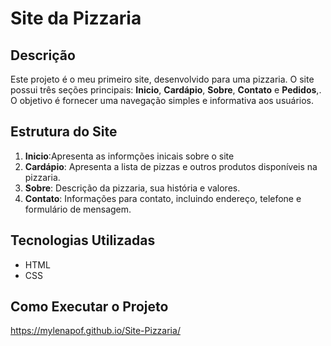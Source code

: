 # Site da Pizzaria

## Descrição

Este projeto é o meu primeiro site, desenvolvido para uma pizzaria. O site possui três seções principais: **Inicio**, **Cardápio**, **Sobre**, **Contato** e **Pedidos**,. O objetivo é fornecer uma navegação simples e informativa aos usuários.

## Estrutura do Site
1. **Inicio**:Apresenta as informções inicais sobre o site 
2. **Cardápio**: Apresenta a lista de pizzas e outros produtos disponíveis na pizzaria.
4. **Sobre**: Descrição da pizzaria, sua história e valores.
5. **Contato**: Informações para contato, incluindo endereço, telefone e formulário de mensagem.

## Tecnologias Utilizadas

- HTML
- CSS

## Como Executar o Projeto
https://mylenapof.github.io/Site-Pizzaria/
